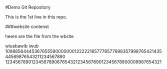 #Demo Git Repository

This is the 1st line in this repo. 


###website contenst

heere are the file from the wbsite 

wiuebawib
iwub
10988564445367655590000000122222165777857769835799876542143544569876543211234567890
123456789012345678908765432123456789012345678900009987654321
